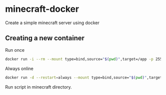 # minecraft-docker
Create a simple minecraft server using docker

## Creating a new container
Run once
```sh
docker run -i --rm --mount type=bind,source="$(pwd)",target=/app -p 25565:25565 froadus/minecraft:latest java -Xms2G -Xmx2G -jar paper-325.jar
```

Always online
```sh
docker run -d --restart=always --mount type=bind,source="$(pwd)",target=/app -p 25565:25565 froadus/minecraft:latest java -Xms2G -Xmx2G -jar paper-325.jar
```
Run script in minecraft directory.
